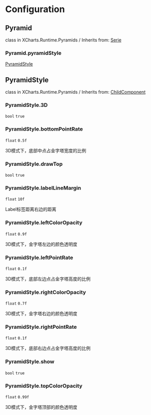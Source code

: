 # Configuration

## Pyramid

class in XCharts.Runtime.Pyramids / Inherits from: [Serie](https://xcharts-team.github.io/docs/configuration#serie)

### Pyramid.pyramidStyle

[PyramidStyle](#pyramidstyle)

## PyramidStyle

class in XCharts.Runtime.Pyramids / Inherits from: [ChildComponent](https://xcharts-team.github.io/docs/configuration#childcomponent)

### PyramidStyle.3D

`bool` `true`

### PyramidStyle.bottomPointRate

`float` `0.5f`

3D模式下，底部中点占金字塔宽度的比例

### PyramidStyle.drawTop

`bool` `true`

### PyramidStyle.labelLineMargin

`float` `10f`

Label标签距离右边的距离

### PyramidStyle.leftColorOpacity

`float` `0.9f`

3D模式下，金字塔左边的颜色透明度

### PyramidStyle.leftPointRate

`float` `0.1f`

3D模式下，底部左边点占金字塔高度的比例

### PyramidStyle.rightColorOpacity

`float` `0.7f`

3D模式下，金字塔右边的颜色透明度

### PyramidStyle.rightPointRate

`float` `0.1f`

3D模式下，底部右边点占金字塔高度的比例

### PyramidStyle.show

`bool` `true`

### PyramidStyle.topColorOpacity

`float` `0.99f`

3D模式下，金字塔顶部的颜色透明度
